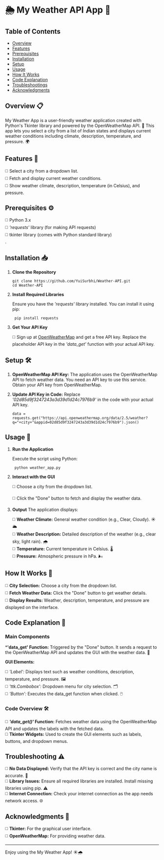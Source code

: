 # 🌦️ My Weather API App 🌟

## Table of Contents
- [Overview](#overview-)
- [Features](#features-)
- [Prerequisites](#prerequisites-)
- [Installation](#installation-)
- [Setup](#setup-)
- [Usage](#usage-)
- [How It Works](#how-it-works-)
- [Code Explanation](#code-ecplanation-)
- [Troubleshootings](#troubleshootings-)
- [Acknowledgments](#acknowledgments-)

## Overview 📋

My Weather App is a user-friendly weather application created with Python's Tkinter library and powered by the OpenWeatherMap API. 🎉 This app lets you select a city from a list of Indian states and displays current weather conditions including climate, description, temperature, and pressure. 🌍<br>

## Features 📄

◻️ Select a city from a dropdown list.<br>
◻️ Fetch and display current weather conditions.<br>
◻️ Show weather climate, description, temperature (in Celsius), and pressure.<br>

## Prerequisites ⚙️

◻️ Python 3.x<br>
◻️ *'requests'* library (for making API requests)<br>
◻️ tkinter library (comes with Python standard library)<br>.

## Installation 📥

1. **Clone the Repository**<br>

       git clone https://github.com/YuiSurbhi/Weather-API.git
       cd Weather-API

2. **Install Required Libraries**<br>

   Ensure you have the *'requests'* library installed. You can install it using pip:<br>

        pip install requests

3. **Get Your API Key**<br>

   ◻️ Sign up at [OpenWeatherMap](https://openweathermap.org/) and get a free API key. Replace the placeholder API key in the *'data_get'* function with your actual API key.<br>

## Setup 🛠️

1. **OpenWeatherMap API Key:** The application uses the OpenWeatherMap API to fetch weather data. You need an API key to use this service. Obtain your API key from OpenWeatherMap.<br>

2. **Update API Key in Code:** Replace *'02d85d9f3247243a3d39d1d24c7976b9'* in the code with your actual API key.<br>
  
       data = requests.get("https://api.openweathermap.org/data/2.5/weather?q="+city+"&appid=02d85d9f3247243a3d39d1d24c7976b9").json()

## Usage 🚀

1. **Run the Application**<br>

   Execute the script using Python:<br>

        python weather_app.py

2. **Interact with the GUI**<br>

   ◻️ Choose a city from the dropdown list.<br>
   
   ◻️ Click the "Done" button to fetch and display the weather data.<br>

3. **Output**
   The application displays:<br>

   ◻️ **Weather Climate:** General weather condition (e.g., Clear, Cloudy). ☀️🌥️<br>
   ◻️ **Weather Description:** Detailed description of the weather (e.g., clear sky, light rain). 🌧️<br>
   ◻️ **Temperature:** Current temperature in Celsius. 🌡️<br>
   ◻️ **Pressure:** Atmospheric pressure in hPa. 🌬️<br>

## How It Works 🧩

◻️ **City Selection:** Choose a city from the dropdown list.<br>
◻️ **Fetch Weather Data:** Click the "Done" button to get weather details.<br>
◻️ **Display Results:** Weather, description, temperature, and pressure are displayed on the interface.<br>

## Code Explanation 📜

  ### Main Components
***'data_get' Function:** Triggered by the "Done" button. It sends a request to the OpenWeatherMap API and updates the GUI with the weather data. 🔄<br>

 **GUI Elements:**

  ◻️ *'Label':* Displays text such as weather conditions, description, temperature, and pressure. 🖼️<br>
  ◻️ *'ttk.Combobox':* Dropdown menu for city selection. 🗂️<br>
  ◻️ *'Button':* Executes the data_get function when clicked. 🖱️<br>

### Code Overview 🛠️

◻️ ***'data_get()'* Function:** Fetches weather data using the OpenWeatherMap API and updates the labels with the fetched data.<br>
◻️ **Tkinter Widgets:** Used to create the GUI elements such as labels, buttons, and dropdown menus.<br>

## Troubleshooting ⚠️

◻️ **No Data Displayed:** Verify that the API key is correct and the city name is accurate. 🧐<br>
◻️ **Library Issues:** Ensure all required libraries are installed. Install missing libraries using pip. ⚠️<br>
◻️ **Internet Connection:** Check your internet connection as the app needs network access. 🌐<br>

## Acknowledgments 🌟   

◻️ **Tkinter:** For the graphical user interface.<br>
◻️ **OpenWeatherMap:** For providing weather data.<br> 

---

Enjoy using the My Weather App! ☀️🌧️

